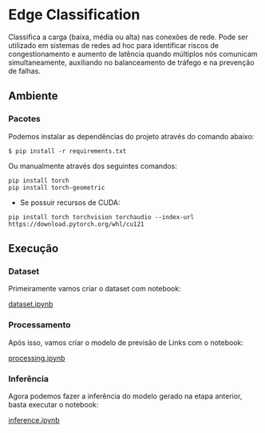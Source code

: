 # Edge Classification

Classifica a carga (baixa, média ou alta) nas conexões de rede. Pode ser utilizado em sistemas de redes ad hoc para identificar riscos de congestionamento e aumento de latência quando múltiplos nós comunicam simultaneamente, auxiliando no balanceamento de tráfego e na prevenção de falhas.

## Ambiente 

### Pacotes

Podemos instalar as dependências do projeto através do comando abaixo:

```
$ pip install -r requirements.txt
```

Ou manualmente através dos seguintes comandos:

```
pip install torch
pip install torch-geometric
```

* Se possuir recursos de CUDA:

```
pip install torch torchvision torchaudio --index-url https://download.pytorch.org/whl/cu121
```

## Execução

### Dataset

Primeiramente vamos criar o dataset com notebook:

[dataset.ipynb](https://github.com/charlesluizmendes/GNN/blob/feature/edgeClassification/src/dataset.ipynb)

### Processamento

Após isso, vamos criar o modelo de previsão de Links com o notebook:

[processing.ipynb](https://github.com/charlesluizmendes/GNN/blob/feature/edgeClassification/src/processing.ipynb)

### Inferência

Agora podemos fazer a inferência do modelo gerado na etapa anterior, basta executar o notebook:

[inference.ipynb](https://github.com/charlesluizmendes/GNN/blob/feature/edgeClassification/src/inference.ipynb)